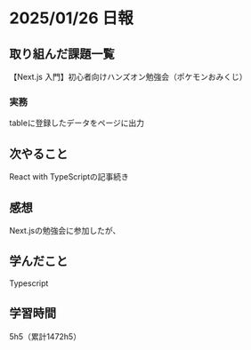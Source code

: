 # 2025/01/26 日報
## 取り組んだ課題一覧
【Next.js 入門】初心者向けハンズオン勉強会（ポケモンおみくじ）

### 実務
tableに登録したデータをページに出力


## 次やること
React with TypeScriptの記事続き


## 感想
Next.jsの勉強会に参加したが、


## 学んだこと
Typescript


## 学習時間
5h5（累計1472h5）
